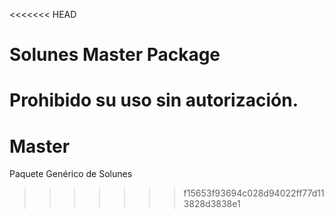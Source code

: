<<<<<<< HEAD
# Solunes Master Package

Prohibido su uso sin autorización.
=======
# Master
Paquete Genérico de Solunes
>>>>>>> f15653f93694c028d94022ff77d113828d3838e1
